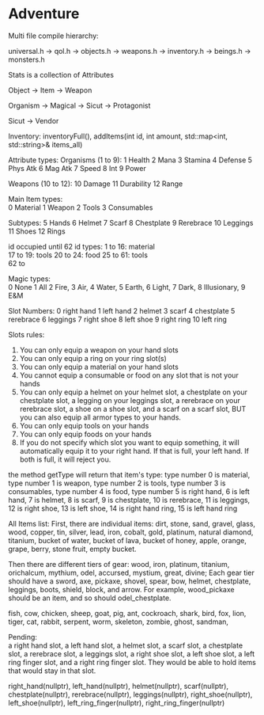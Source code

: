 # Adventure

Multi file compile hierarchy:  

universal.h -> qol.h -> objects.h -> weapons.h -> inventory.h -> beings.h -> monsters.h   

Stats is a collection of Attributes  

Object -> Item -> Weapon  

Organism -> Magical -> Sicut -> Protagonist  

Sicut -> Vendor

Inventory: inventoryFull(), addItems(int id, int amount, std::map<int, std::string>& items_all)

Attribute types:
Organisms (1 to 9): 1 Health	2 Mana	3 Stamina 4	Defense	5 Phys Atk	6 Mag Atk	7 Speed	8 Int 9 Power  

Weapons (10 to 12): 10 Damage 11 Durability 12 Range  

Main Item types:  
0 Material 1 Weapon 2 Tools 3 Consumables

Subtypes: 
5 Hands 6 Helmet 7 Scarf 8 Chestplate 9 Rerebrace 10 Leggings 11 Shoes 12 Rings  

id occupied until 62
id types:
1 to 16: material  
17 to 19: tools
20 to 24: food
25 to 61: tools  
62 to 


Magic types:   
0 None 1 All 2 Fire, 3 Air, 4 Water, 5 Earth, 6 Light, 7 Dark, 8 Illusionary, 9 E&M    

Slot Numbers:
0 right hand 1 left hand 2 helmet 3 scarf 4 chestplate 5 rerebrace 6 leggings 7 right shoe 8 left shoe 9 right ring 10 left ring  


Slots rules:  

1. You can only equip a weapon on your hand slots
2. You can only equip a ring on your ring slot(s)
3.  You can only equip a material on your hand slots
4. You cannot equip a consumable or food on any slot that is not your hands 
5. You can only equip a helmet on your helmet slot, a chestplate on your chestplate slot, a legging on your leggings slot, a rerebrace on your rerebrace slot, a shoe on a shoe slot, and a scarf on a scarf slot, BUT you can also equip all armor types to your hands. 
6. You can only equip tools on your hands
7. You can only equip foods on your hands 
8. If you do not specify which slot you want to equip something, it will automatically equip it to your right hand. If that is full, your left hand. If both is full, it will reject you. 

the method getType will return that item's type:
type number 0 is material, type number 1 is weapon, type number 2 is tools, type number 3 is consumables, type number 4 is food, type number 5 is right hand, 6 is left hand, 7 is helmet, 8 is scarf, 9 is chestplate, 10 is rerebrace, 11 is leggings, 12 is right shoe, 13 is left shoe, 14 is right hand ring, 15 is left hand ring 




All Items list:
First, there are individual items: dirt, stone, sand, gravel, glass, wood, copper, tin, silver, lead, iron, cobalt, gold, platinum, natural diamond, titanium, bucket of water, bucket of lava, bucket of honey, apple, orange, grape, berry, stone fruit, empty bucket. 

Then there are different tiers of gear: wood, iron, platinum, titanium, orichalcum, mythium, odel, accursed, mystium, great, divine; Each gear tier should have a sword, axe, pickaxe, shovel, spear, bow, helmet, chestplate, leggings, boots, shield, block, and arrow. For example, wood_pickaxe should be an item, and so should odel_chestplate. 

 fish, cow, chicken, sheep, goat, pig, ant, cockroach, shark, bird, fox, lion, tiger, cat, rabbit, serpent, worm, skeleton, zombie, ghost, sandman, 

 Pending:  
 a right hand slot, a left hand slot, a helmet slot, a scarf slot, a chestplate slot, a rerebrace slot, a leggings slot, a right shoe slot, a left shoe slot, a left ring finger slot, and a right ring finger slot. They would be able to hold items that would stay in that slot.


 right_hand(nullptr), left_hand(nullptr), helmet(nullptr), scarf(nullptr),
              chestplate(nullptr), rerebrace(nullptr), leggings(nullptr),
              right_shoe(nullptr), left_shoe(nullptr), left_ring_finger(nullptr), right_ring_finger(nullptr)
